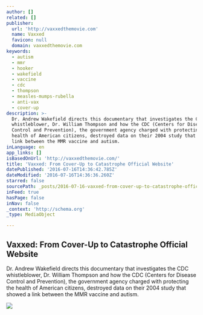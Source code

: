 ```yaml
---
author: []
related: []
publisher:
  url: 'http://vaxxedthemovie.com'
  name: Vaxxed
  favicon: null
  domain: vaxxedthemovie.com
keywords:
  - autism
  - mmr
  - hooker
  - wakefield
  - vaccine
  - cdc
  - thompson
  - measles-mumps-rubella
  - anti-vax
  - cover-up
description: >-
  Dr. Andrew Wakefield directs this documentary that investigates the CDC
  whistleblower, Dr. William Thompson and how the CDC (Centers for Disease
  Control and Prevention), the government agency charged with protecting the
  health of American citizens, destroyed data on their 2004 study that showed a
  link between the MMR vaccine and autism.
inLanguage: en
app_links: []
isBasedOnUrl: 'http://vaxxedthemovie.com/'
title: 'Vaxxed: From Cover-Up to Catastrophe Official Website'
datePublished: '2016-07-16T14:36:42.785Z'
dateModified: '2016-07-16T14:36:36.260Z'
starred: false
sourcePath: _posts/2016-07-16-vaxxed-from-cover-up-to-catastrophe-official-website.md
inFeed: true
hasPage: false
inNav: false
_context: 'http://schema.org'
_type: MediaObject

---
```

<article style=""><h1>Vaxxed: From Cover-Up to Catastrophe Official Website</h1><p>Dr. Andrew Wakefield directs this documentary that investigates the CDC whistleblower, Dr. William Thompson and how the CDC (Centers for Disease Control and Prevention), the government agency charged with protecting the health of American citizens, destroyed data on their 2004 study that showed a link between the MMR vaccine and autism.</p><img src="http://vaxxedthemovie.com/wp-content/uploads/2016/06/Theatrical-On-Demand-800x360-2.jpg" /></article>